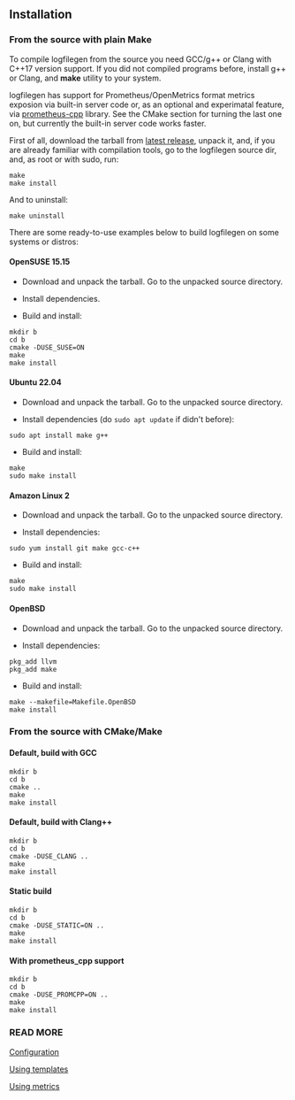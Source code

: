 ## Installation

### From the source with plain Make

To compile logfilegen from the source you need GCC/g++ or Clang with C++17 version support. If you did not compiled programs before, install g++ or Clang, and **make** utility to your system.

logfilegen has support for Prometheus/OpenMetrics format metrics exposion via built-in server code or, as an optional and experimatal feature, via [prometheus-cpp](https://github.com/jupp0r/prometheus-cpp) library. See the CMake section for turning the last one on, but currently the built-in server code works faster.

First of all, download the tarball from [latest release](https://github.com/psemiletov/logfilegen/releases/latest), unpack it, and, if you are already familiar with compilation tools, go to the logfilegen source dir, and, as root or with sudo, run:

```console
make
make install
```

And to uninstall:

```console
make uninstall
```

There are some ready-to-use examples below to build logfilegen on some systems or distros:


#### OpenSUSE 15.15

- Download and unpack the tarball. Go to the unpacked source directory.

- Install dependencies.

- Build and install:

```console
mkdir b
cd b
cmake -DUSE_SUSE=ON
make
make install
```

#### Ubuntu 22.04

- Download and unpack the tarball. Go to the unpacked source directory.

- Install dependencies (do ```sudo apt update``` if didn't before):

```console
sudo apt install make g++
```

- Build and install:

```console
make
sudo make install
```


#### Amazon Linux 2

- Download and unpack the tarball. Go to the unpacked source directory.

- Install dependencies:

```console
sudo yum install git make gcc-c++
```

- Build and install:

```console
make
sudo make install
```


#### OpenBSD

- Download and unpack the tarball. Go to the unpacked source directory.

- Install dependencies:

```console
pkg_add llvm
pkg_add make
```
- Build and install:


```console
make --makefile=Makefile.OpenBSD
make install
```


### From the source with CMake/Make


#### Default, build with GCC


```
mkdir b
cd b
cmake ..
make
make install
```

#### Default, build with Clang++


```
mkdir b
cd b
cmake -DUSE_CLANG ..
make
make install
```

#### Static build


```
mkdir b
cd b
cmake -DUSE_STATIC=ON ..
make
make install
```


#### With prometheus_cpp support


```
mkdir b
cd b
cmake -DUSE_PROMCPP=ON ..
make
make install
```


### READ MORE

[Configuration](https://psemiletov.github.io/logfilegen/config.html)

[Using templates](https://psemiletov.github.io/logfilegen/templates.html)

[Using metrics](metrics.md)
